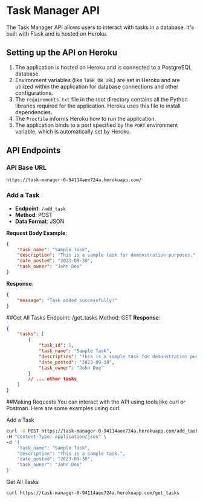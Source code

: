 # Task Manager API

The Task Manager API allows users to interact with tasks in a database. It's built with Flask and is hosted on Heroku.

## Setting up the API on Heroku

1. The application is hosted on Heroku and is connected to a PostgreSQL database.
2. Environment variables (like `TASK_DB_URL`) are set in Heroku and are utilized within the application for database connections and other configurations.
3. The `requirements.txt` file in the root directory contains all the Python libraries required for the application. Heroku uses this file to install dependencies.
4. The `Procfile` informs Heroku how to run the application.
5. The application binds to a port specified by the `PORT` environment variable, which is automatically set by Heroku.

## API Endpoints 
### API Base URL 
```https://task-manager-0-94114aee724a.herokuapp.com/```
### Add a Task

- **Endpoint**: `/add_task`
- **Method**: POST
- **Data Format**: JSON

**Request Body Example**:
```json
{
    "task_name": "Sample Task",
    "description": "This is a sample task for demonstration purposes.",
    "date_posted": "2023-09-30",
    "task_owner": "John Doe"
}
```
**Response**:
```json
{
    "message": "Task added successfully!"
}
```
##Get All Tasks
Endpoint: /get_tasks
Method: GET
**Response**:
```json
{
    "tasks": [
        {
            "task_id": 1,
            "task_name": "Sample Task",
            "description": "This is a sample task for demonstration purposes.",
            "date_posted": "2023-09-30",
            "task_owner": "John Doe"
        }
        // ... other tasks
    ]
}
```
##Making Requests
You can interact with the API using tools like curl or Postman. Here are some examples using curl:

Add a Task
```bash
curl -X POST https://task-manager-0-94114aee724a.herokuapp.com/add_task \
-H "Content-Type: application/json" \
-d '{
    "task_name": "Sample Task",
    "description": "This is a sample task.",
    "date_posted": "2023-09-30",
    "task_owner": "John Doe"
}'
```
Get All Tasks
```bash
curl https://task-manager-0-94114aee724a.herokuapp.com/get_tasks
```
